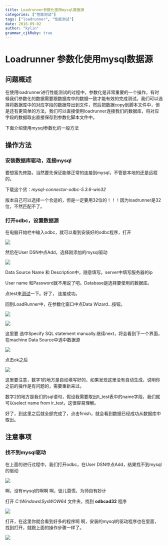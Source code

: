 ```yaml
---
title: Loadrunner参数化使用mysql数据源
categories: ["性能测试"]
tags: ["loadrunner", "性能测试"]
date: 2016-09-02
author: "kylin"
grammar_cjkRuby: true
---
```


# Loadrunner 参数化使用mysql数据源 

## 问题概述

在使用loadrunner进行性能测试的过程中，参数化是非常重要的一个操作，有时候我们参数化的数据需要跟数据库中的数据一致才能有效的完成测试。我们可以选择将数据库中的对应字段的数据导出到文件，然后把数据copy到脚本文件中，但是还有更简单的方法，我们可以直接使用loadrunner连接我们的数据库，将对应字段的数据取出直接保存到参数化脚本文件中。

<!--more-->

下面介绍使用mysql参数化的一般方法

## 操作方法

### 安装数据库驱动，连接mysql

要想富先修路，当然要先保证能够正常的连接到mysql，不管是本地的还是远程的。

下载这个货：*mysql-connector-odbc-5.3.6-win32*

版本自己可以选择一个合适的，但是一定要用32位的！！！因为loadrunner是32位，不然匹配不了。

### 打开odbc，设置数据源

在电脑开始栏中输入odbc，就可以看到安装好的odbc程序，打开

![](http://img.blog.csdn.net/20140331224056656?watermark/2/text/aHR0cDovL2Jsb2cuY3Nkbi5uZXQvemhhbmdjaGFveQ==/font/5a6L5L2T/fontsize/400/fill/I0JBQkFCMA==/dissolve/70/gravity/SouthEast)

然后在User DSN中点Add，选择刚添加的mysql驱动

![](http://img.blog.csdn.net/20140331224539296?watermark/2/text/aHR0cDovL2Jsb2cuY3Nkbi5uZXQvemhhbmdjaGFveQ==/font/5a6L5L2T/fontsize/400/fill/I0JBQkFCMA==/dissolve/70/gravity/SouthEast)



Data Source Name 和 Description中，随意填写。server中填写服务器的ip

User name 和Password就不用说了吧。Database是选择要使用的数据库。

点test来[测试](http://lib.csdn.net/base/softwaretest)一下。好了， 连接成功。

回到LoadRunner中，在参数化窗口中点Data Wizard...按钮。

![](http://img.blog.csdn.net/20140331225125406?watermark/2/text/aHR0cDovL2Jsb2cuY3Nkbi5uZXQvemhhbmdjaGFveQ==/font/5a6L5L2T/fontsize/400/fill/I0JBQkFCMA==/dissolve/70/gravity/SouthEast)

![](http://img.blog.csdn.net/20140331225322421?watermark/2/text/aHR0cDovL2Jsb2cuY3Nkbi5uZXQvemhhbmdjaGFveQ==/font/5a6L5L2T/fontsize/400/fill/I0JBQkFCMA==/dissolve/70/gravity/SouthEast)

这里要 选中Specify SQL statement manually.继续next，将会看到下一个界面，在machine Data Source中选中数据源

![](http://img.blog.csdn.net/20140331225402421?watermark/2/text/aHR0cDovL2Jsb2cuY3Nkbi5uZXQvemhhbmdjaGFveQ==/font/5a6L5L2T/fontsize/400/fill/I0JBQkFCMA==/dissolve/70/gravity/SouthEast)

点击ok之后

![](http://upload-images.jianshu.io/upload_images/2936641-fc7baea57598ea04.png?imageMogr2/auto-orient/strip%7CimageView2/2/w/1240)

这里要注意，数字1的地方是自动填写好的，如果发现这里没有自动生成，说明你之前的操作是有问题的，需要重新来过。

数字2的地方是我们的sql语句，假设我需要取出lt_test表中的name字段，我们就可以select name from lr_test，这很容易理解。

好了，到这里之后就全部完成了，点击finish，就会看到数据已经成功从数据库中取出。



## 注意事项

### 找不到mysql驱动

在上面的进行过程中，我们打开odbc，在User DSN中点Add，结果找不到mysql的驱动

![](http://upload-images.jianshu.io/upload_images/2936641-966a312d7c94d98f.png?imageMogr2/auto-orient/strip%7CimageView2/2/w/1240)

啊，没有mysql的啊啊 啊，徒儿莫慌，为师自有妙计

打开 *C:\Windows\SysWOW64*  文件夹，找到 **odbcad32** 程序

![](http://upload-images.jianshu.io/upload_images/2936641-eb8dcfac753a4d39.png?imageMogr2/auto-orient/strip%7CimageView2/2/w/1240)

打开，在这里你就会看到好多的程序啊 啊，安装的mysql的驱动程序也在里面，找到打开，就跟上面的操作步骤一样了。

![](http://upload-images.jianshu.io/upload_images/2936641-20b81a060ed6150b.png?imageMogr2/auto-orient/strip%7CimageView2/2/w/1240)

